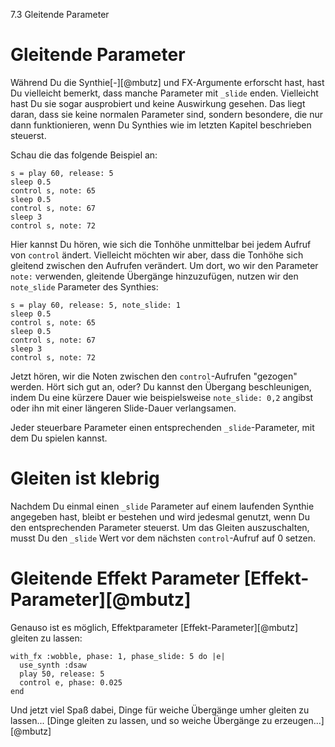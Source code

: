 7.3 Gleitende Parameter

# Gleitende Parameter

Während Du die Synthie[-][@mbutz] und FX-Argumente erforscht hast, hast Du vielleicht bemerkt, dass manche Parameter mit `_slide` enden. Vielleicht hast Du sie sogar ausprobiert und keine Auswirkung gesehen. Das liegt daran, dass sie keine normalen Parameter sind, sondern besondere, die nur dann funktionieren, wenn Du Synthies wie im letzten Kapitel beschrieben steuerst.

Schau die das folgende Beispiel an:

```
s = play 60, release: 5
sleep 0.5
control s, note: 65
sleep 0.5
control s, note: 67
sleep 3
control s, note: 72
```

Hier kannst Du hören, wie sich die Tonhöhe unmittelbar bei jedem Aufruf von `control` ändert. Vielleicht möchten wir aber, dass die Tonhöhe sich gleitend zwischen den Aufrufen verändert. Um dort, wo wir den Parameter `note:` verwenden, gleitende Übergänge hinzuzufügen, nutzen wir den `note_slide` Parameter des Synthies:

```
s = play 60, release: 5, note_slide: 1
sleep 0.5
control s, note: 65
sleep 0.5
control s, note: 67
sleep 3
control s, note: 72
```

Jetzt hören, wir die Noten zwischen den `control`-Aufrufen "gezogen" werden. Hört sich gut an, oder? Du kannst den Übergang beschleunigen, indem Du eine kürzere Dauer wie beispielsweise `note_slide: 0,2` angibst oder ihn mit einer längeren Slide-Dauer verlangsamen.

Jeder steuerbare Parameter einen entsprechenden `_slide`-Parameter, mit dem Du spielen kannst.

# Gleiten ist klebrig

Nachdem Du einmal einen `_slide` Parameter auf einem laufenden Synthie angegeben hast, bleibt er bestehen und wird jedesmal genutzt, wenn Du den entsprechenden Parameter steuerst. Um das Gleiten auszuschalten, musst Du den `_slide` Wert vor dem nächsten `control`-Aufruf auf 0 setzen.

# Gleitende Effekt Parameter [Effekt-Parameter][@mbutz]

Genauso ist es möglich, Effektparameter [Effekt-Parameter][@mbutz] gleiten zu lassen:

```
with_fx :wobble, phase: 1, phase_slide: 5 do |e|
  use_synth :dsaw
  play 50, release: 5
  control e, phase: 0.025
end
```

Und jetzt viel Spaß dabei, Dinge für weiche Übergänge umher gleiten zu lassen... [Dinge gleiten zu lassen, und so weiche Übergänge zu erzeugen...][@mbutz]





